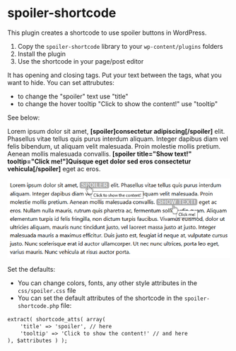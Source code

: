 # spoiler-shortcode
This plugin creates a shortcode to use spoiler buttons in WordPress.

1. Copy the `spoiler-shortcode` library to your `wp-content/plugins` folders
2. Install the plugin
3. Use the shortcode in your page/post editor

It has opening and closing tags. Put your text between the tags, what you want to hide. You can set attrubutes:
- to change the "spoiler" text use "title"
- to change the hover tooltip "Click to show the content!" use "tooltip"

See below:

Lorem ipsum dolor sit amet, **[spoiler]consectetur adipiscing[/spoiler]** elit. Phasellus vitae tellus quis purus interdum aliquam. Integer dapibus diam vel felis bibendum, ut aliquam velit malesuada. Proin molestie mollis pretium. Aenean mollis malesuada convallis. **[spoiler title="Show text!" tooltip="Click me!"]Quisque eget dolor sed eros consectetur vehicula[/spoiler]** eget ac eros. 

![alt text](https://github.com/LioneAdri/spoiler-shortcode/blob/master/spoiler.png?raw=true)

Set the defaults:

- You can change colors, fonts, any other style attributes in the `css/spoiler.css` file
- You can set the default attributes of the shortcode in the `spoiler-shortcode.php` file:

```
extract( shortcode_atts( array(
    'title' => 'spoiler', // here
    'tooltip' => 'Click to show the content!' // and here
), $attributes ) );
```
